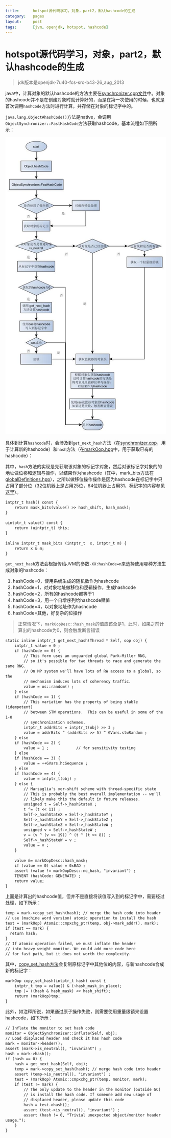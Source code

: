 ```yaml
---
title:      hotspot源代码学习，对象，part2，默认hashcode的生成
category:   pages
layout:     post
tags:       [jvm, openjdk, hotspot, hashcode]
---
```



hotspot源代码学习，对象，part2，默认hashcode的生成
==================



>jdk版本是openjdk-7u40-fcs-src-b43-26_aug_2013


java中，计算对象的默认hashcode的方法主要在[synchronizer.cpp文件][1]中。对象的hashcode并不是在创建对象时就计算好的，而是在第一次使用的时候，也就是首次调用`hashCode`方法时进行计算，并存储在对象的标记字中的。

`java.lang.Object#hashCode()`方法是native，会调用`ObjectSynchronizer::FastHashCode`方法获取hashcode，基本流程如下图所示：

!["call hashCode Method"][2]

具体到计算`hashcode`时，会涉及到`get_next_hash`方法（在[synchronizer.cpp][1]，用于计算新的hashcode）和`hash`方法（在[markOop.hpp][3]中，用于获取已有的hashcode）：

其中，`hash`方法的实现是先获取该对象的标记字对象，然后对该标记字对象的的地址做位移和逻辑与操作，以结果作为hashcode（其中，mark_bits方法在[globalDefinitions.hpp][4]），之所以做移位操作操作是因为hashcode在标记字中只占用了部分位（32位机器上是占用25位，64位机器上占用31，标记字的内容参见[这里][5]）。

    intptr_t hash() const {
        return mask_bits(value() >> hash_shift, hash_mask);
    }
    
    uintptr_t value() const { 
        return (uintptr_t) this; 
    }
    
    inline intptr_t mask_bits (intptr_t  x, intptr_t m) { 
        return x & m; 
    }

`get_next_hash`方法会根据传给JVM的参数`-XX:hashCode=n`来选择使用哪种方法生成对象的hashcode：

1. hashCode=0，使用系统生成的随机数作为hashcode
2. hashCode=1，对对象地址做移位和逻辑操作，生成hashcode
3. hashCode=2，所有的hashcode都等于1
4. hashCode=3，用一个自增序列给hashcode赋值
5. hashCode=4，以对象地址作为hashcode
6. hashCode=其他，好复杂的位操作

>正常情况下，`markOopDesc::hash_mask`的值应该全是1，此时，如果之前计算出的hashcode为0，则会触发断言错误

    static inline intptr_t get_next_hash(Thread * Self, oop obj) {
        intptr_t value = 0 ;
        if (hashCode == 0) {
            // This form uses an unguarded global Park-Miller RNG,
            // so it's possible for two threads to race and generate the same RNG.
            // On MP system we'll have lots of RW access to a global, so the
            // mechanism induces lots of coherency traffic.
            value = os::random() ;
        } else
        if (hashCode == 1) {
            // This variation has the property of being stable (idempotent)
            // between STW operations.  This can be useful in some of the 1-0
            // synchronization schemes.
            intptr_t addrBits = intptr_t(obj) >> 3 ;
            value = addrBits ^ (addrBits >> 5) ^ GVars.stwRandom ;
        } else
        if (hashCode == 2) {
            value = 1 ;            // for sensitivity testing
        } else
        if (hashCode == 3) {
            value = ++GVars.hcSequence ;
        } else
        if (hashCode == 4) {
            value = intptr_t(obj) ;
        } else {
            // Marsaglia's xor-shift scheme with thread-specific state
            // This is probably the best overall implementation -- we'll
            // likely make this the default in future releases.
            unsigned t = Self->_hashStateX ;
            t ^= (t << 11) ;
            Self->_hashStateX = Self->_hashStateY ;
            Self->_hashStateY = Self->_hashStateZ ;
            Self->_hashStateZ = Self->_hashStateW ;
            unsigned v = Self->_hashStateW ;
            v = (v ^ (v >> 19)) ^ (t ^ (t >> 8)) ;
            Self->_hashStateW = v ;
            value = v ;
        }
    
        value &= markOopDesc::hash_mask;
        if (value == 0) value = 0xBAD ;
        assert (value != markOopDesc::no_hash, "invariant") ;
        TEVENT (hashCode: GENERATE) ;
        return value;
    }

上面是计算出的hashcode值，但并不是直接将该值写入到的标记字中，需要经过处理，如下所示：

    temp = mark->copy_set_hash(hash); // merge the hash code into header
    // use (machine word version) atomic operation to install the hash
    test = (markOop) Atomic::cmpxchg_ptr(temp, obj->mark_addr(), mark);
    if (test == mark) {
      return hash;
    }
    // If atomic operation failed, we must inflate the header
    // into heavy weight monitor. We could add more code here
    // for fast path, but it does not worth the complexity.

其中，[copy_set_hash方法][3]会复制原标记字中其他位的内容，与新hashcode合成新的标记字：

    markOop copy_set_hash(intptr_t hash) const {
        intptr_t tmp = value() & (~hash_mask_in_place);
        tmp |= ((hash & hash_mask) << hash_shift);
        return (markOop)tmp;
    }

此外，如注释所说，如果通过原子操作失败，则需要使用重量级锁来设置hashcode，如下所示：

    // Inflate the monitor to set hash code
    monitor = ObjectSynchronizer::inflate(Self, obj);
    // Load displaced header and check it has hash code
    mark = monitor->header();
    assert (mark->is_neutral(), "invariant") ;
    hash = mark->hash();
    if (hash == 0) {
        hash = get_next_hash(Self, obj);
        temp = mark->copy_set_hash(hash); // merge hash code into header
        assert (temp->is_neutral(), "invariant") ;
        test = (markOop) Atomic::cmpxchg_ptr(temp, monitor, mark);
        if (test != mark) {
            // The only update to the header in the monitor (outside GC)
            // is install the hash code. If someone add new usage of
            // displaced header, please update this code
            hash = test->hash();
            assert (test->is_neutral(), "invariant") ;
            assert (hash != 0, "Trivial unexpected object/monitor header usage.");
        }
    }









[1]:    http://hg.openjdk.java.net/jdk7u/jdk7u/hotspot/file/74d14a44c398/src/share/vm/runtime/synchronizer.cpp
[2]:    /image/call_hashcode_method.jpg
[3]:    http://hg.openjdk.java.net/jdk7u/jdk7u/hotspot/file/74d14a44c398/src/share/vm/oops/markOop.hpp
[4]:    http://hg.openjdk.java.net/jdk7u/jdk7u/hotspot/file/74d14a44c398/src/share/vm/utilities/globalDefinitions.hpp
[5]:    ./hotspot_source_study_object_part3_mard_word